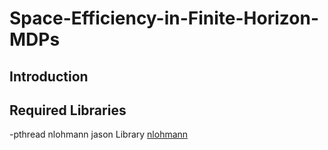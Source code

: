 # Space-Efficiency-in-Finite-Horizon-MDPs
## **Introduction**

## Required Libraries
-pthread
nlohmann jason Library   [nlohmann](https://github.com/nlohmann/json)
